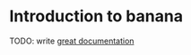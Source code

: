 # Introduction to banana

TODO: write [great documentation](http://jacobian.org/writing/what-to-write/)
